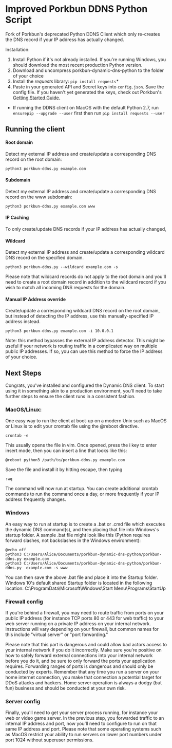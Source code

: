 # Improved Porkbun DDNS Python Script

Fork of Porkbun's deprecated Python DDNS Client which only re-creates the DNS record if your IP address has actually changed.

Installation: 

 1. Install Python if it's not already installed. If you're running Windows, you should download the most recent production Python version.
 2. Download and uncompress porkbun-dynamic-dns-python to the folder of your choice
 3. Install the *requests* library:
 	`pip install requests`*
 4. Paste in your generated API and Secret keys into `config.json`. Save the config file. If you haven't yet generated the keys, check out Porkbun's [Getting Started Guide.](https://kb.porkbun.com/article/190-getting-started-with-the-porkbun-dns-api)

* If running the DDNS client on MacOS with the default Python 2.7, run `ensurepip --upgrade --user` first then run `pip install requests --user`
 
## Running the client

#### Root domain
Detect my external IP address and create/update a corresponding DNS record on the root domain:

    python3 porkbun-ddns.py example.com

#### Subdomain
Detect my external IP address and create/update a corresponding DNS record on the www subdomain:

    python3 porkbun-ddns.py example.com www

#### IP Caching

To only create/update DNS records if your IP address has actually changed, 

#### Wildcard
Detect my external IP address and create/update a corresponding wildcard DNS record on the specified domain. 

    python3 porkbun-ddns.py --wildcard example.com -s

Please note that wildcard records do not apply to the root domain and you'll need to create a root domain record in addition to the wildcard record if you wish to match all incoming DNS requests for the domain.

#### Manual IP Address override
Create/update a corresponding wildcard DNS record on the root domain, but instead of detecting the IP address, use this manually-specified IP address instead.

    python3 porkbun-ddns.py example.com -i 10.0.0.1

Note: this method bypasses the external IP address detector. This might be useful if your network is routing traffic in a complicated way on multiple public IP addresses. If so, you can use this method to force the IP address of your choice.

## Next Steps 
Congrats, you've installed and configured the Dynamic DNS client. To start using it in something akin to a production environment, you'll need to take further steps to ensure the client runs in a consistent fashion.

### MacOS/Linux:
One easy way to run the client at boot-up on a modern Unix such as MacOS or Linux is to edit your crontab file using the @reboot directive.

    crontab -e

This usually opens the file in vim. Once opened, press the i key to enter insert mode, then you can insert a line that looks like this:

    @reboot python3 /path/to/porkbun-ddns.py example.com

Save the file and install it by hitting escape, then typing 

    :wq
The command will now run at startup. You can create additional crontab commands to run the command once a day, or more frequently if your IP address frequently changes.
### Windows
An easy way to run at startup is to create a .bat or .cmd file which executes the dynamic DNS command(s), and then placing that file into Windows's startup folder. A sample .bat file might look like this (Python requires forward slashes, not backslashes in the Windows environment):
```
@echo off
python3 C:/Users/Alice/Documents/porkbun-dynamic-dns-python/porkbun-ddns.py example.com
python3 C:/Users/Alice/Documents/porkbun-dynamic-dns-python/porkbun-ddns.py  example.com -s www
```
You can then save the above .bat file and place it into the Startup folder. Windows 10's default shared Startup folder is located in the following location:
C:\ProgramData\Microsoft\Windows\Start Menu\Programs\StartUp

### Firewall config
If you're behind a firewall, you may need to route traffic from ports on your public IP address (for instance TCP ports 80 or 443 for web traffic) to your web server running on a private IP address on your internal network. Instructions will vary depending on your firewall, but common names for this include "virtual server" or "port forwarding." 

Please note that this part is dangerous and could allow bad actors access to your internal network if you do it incorrectly. Make sure you're positive on how to safely forward external connections into your internal network before you do it, and be sure to only forward the ports your application requires. Forwarding ranges of ports is dangerous and should only be conducted by experts. Remember that any time you run a server on your home internet connection, you make that connection a potential target for DDoS attacks and hackers. Home server operation is always a dodgy (but fun) business and should be conducted at your own risk.

### Server config
Finally, you'll need to get your server process running, for instance your web or video game server. In the previous step, you forwarded traffic to an internal IP address and port, now you'll need to configure to run on that same IP address and port. Please note that some operating systems such as MacOS restrict your ability to run servers on lower port numbers under port 1024 without superuser permissions.
